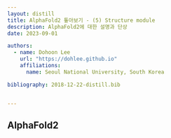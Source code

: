 ```yaml
---
layout: distill
title: AlphaFold2 톺아보기 - (5) Structure module
description: AlphaFold2에 대한 설명과 단상
date: 2023-09-01

authors:
  - name: Dohoon Lee
    url: "https://dohlee.github.io"
    affiliations:
      name: Seoul National University, South Korea

bibliography: 2018-12-22-distill.bib


---
```


## AlphaFold2

